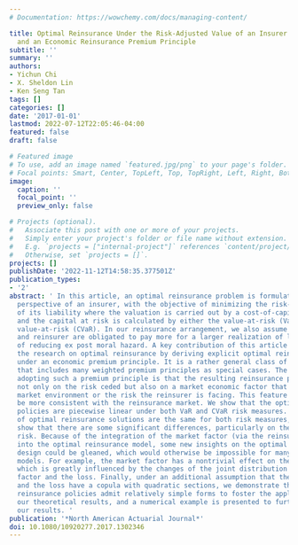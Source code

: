 ```yaml
---
# Documentation: https://wowchemy.com/docs/managing-content/

title: Optimal Reinsurance Under the Risk-Adjusted Value of an Insurer’s Liability
  and an Economic Reinsurance Premium Principle
subtitle: ''
summary: ''
authors:
- Yichun Chi
- X. Sheldon Lin
- Ken Seng Tan
tags: []
categories: []
date: '2017-01-01'
lastmod: 2022-07-12T22:05:46-04:00
featured: false
draft: false

# Featured image
# To use, add an image named `featured.jpg/png` to your page's folder.
# Focal points: Smart, Center, TopLeft, Top, TopRight, Left, Right, BottomLeft, Bottom, BottomRight.
image:
  caption: ''
  focal_point: ''
  preview_only: false

# Projects (optional).
#   Associate this post with one or more of your projects.
#   Simply enter your project's folder or file name without extension.
#   E.g. `projects = ["internal-project"]` references `content/project/deep-learning/index.md`.
#   Otherwise, set `projects = []`.
projects: []
publishDate: '2022-11-12T14:58:35.377501Z'
publication_types:
- '2'
abstract: ' In this article, an optimal reinsurance problem is formulated from the
  perspective of an insurer, with the objective of minimizing the risk-adjusted value
  of its liability where the valuation is carried out by a cost-of-capital approach
  and the capital at risk is calculated by either the value-at-risk (VaR) or conditional
  value-at-risk (CVaR). In our reinsurance arrangement, we also assume that both insurer
  and reinsurer are obligated to pay more for a larger realization of loss as a way
  of reducing ex post moral hazard. A key contribution of this article is to expand
  the research on optimal reinsurance by deriving explicit optimal reinsurance solutions
  under an economic premium principle. It is a rather general class of premium principles
  that includes many weighted premium principles as special cases. The advantage of
  adopting such a premium principle is that the resulting reinsurance premium depends
  not only on the risk ceded but also on a market economic factor that reflects the
  market environment or the risk the reinsurer is facing. This feature appears to
  be more consistent with the reinsurance market. We show that the optimal reinsurance
  policies are piecewise linear under both VaR and CVaR risk measures. While the structures
  of optimal reinsurance solutions are the same for both risk measures, we also formally
  show that there are some significant differences, particularly on the managing tail
  risk. Because of the integration of the market factor (via the reinsurance pricing)
  into the optimal reinsurance model, some new insights on the optimal reinsurance
  design could be gleaned, which would otherwise be impossible for many of the existing
  models. For example, the market factor has a nontrivial effect on the optimal reinsurance,
  which is greatly influenced by the changes of the joint distribution of the market
  factor and the loss. Finally, under an additional assumption that the market factor
  and the loss have a copula with quadratic sections, we demonstrate that the optimal
  reinsurance policies admit relatively simple forms to foster the applicability of
  our theoretical results, and a numerical example is presented to further highlight
  our results. '
publication: '*North American Actuarial Journal*'
doi: 10.1080/10920277.2017.1302346
---
```

